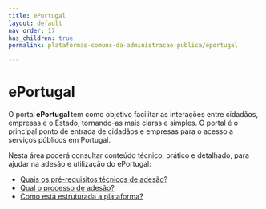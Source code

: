 ```yaml
---
title: ePortugal
layout: default
nav_order: 17
has_children: true
permalink: plataformas-comuns-da-administracao-publica/eportugal

---
```


# ePortugal

O portal **ePortugal** tem como objetivo facilitar as interações entre cidadãos, empresas e o Estado, tornando-as mais claras e simples. O portal é o principal ponto de entrada de cidadãos e empresas para o acesso a serviços públicos em Portugal.

Nesta área poderá consultar conteúdo técnico, prático e detalhado, para ajudar na adesão e utilização do ePortugal:

- [Quais os pré-requisitos técnicos de adesão?](quais-os-pre-requisitos-tecnicos-de-adesao.md)
- [Qual o processo de adesão?](qual-o-processo-de-adesao/)
- [Como está estruturada a plataforma?](como-esta-estruturada-a-plataforma.md)